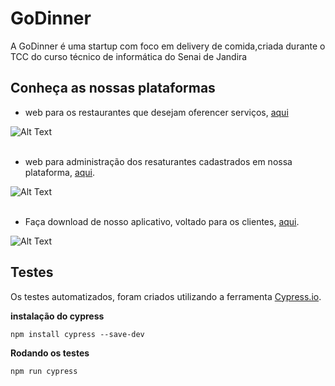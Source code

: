 # GoDinner

A GoDinner é uma startup com foco em delivery de comida,criada durante o TCC do curso técnico de informática do Senai de Jandira

## Conheça as nossas plataformas

* web para os restaurantes que desejam oferencer serviços, [aqui](https://restaurante.godinner.tk/)

![Alt Text](https://github.com/marinaSantanaVaz/imagens-godinner/blob/master/restaurante_web.PNG)
<br/>
<br>
* web para administração dos resaturantes cadastrados em nossa plataforma, [aqui](https://godinner.tk/).

![Alt Text](https://github.com/marinaSantanaVaz/imagens-godinner/blob/master/godinner_web.PNG)
<br/>
<br>
* Faça download de nosso aplicativo, voltado para os clientes, [aqui](https://godinner.tk/app).

![Alt Text](https://github.com/marinaSantanaVaz/imagens-godinner/blob/master/godinner_apk.PNG)

## Testes

Os testes automatizados, foram criados utilizando a ferramenta [Cypress.io](https://www.cypress.io/).

**instalação do cypress**
   
```npm install cypress --save-dev```

**Rodando os testes**
 
```npm run cypress```




